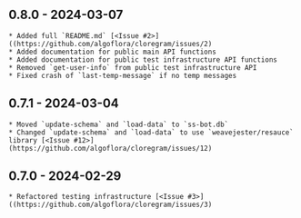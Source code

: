 ## 0.8.0 - 2024-03-07
	* Added full `README.md` [<Issue #2>]((https://github.com/algoflora/cloregram/issues/2)
	* Added documentation for public main API functions
	* Added documentation for public test infrastructure API functions
	* Removed `get-user-info` from public test infrastructure API
	* Fixed crash of `last-temp-message` if no temp messages

## 0.7.1 - 2024-03-04
	* Moved `update-schema` and `load-data` to `ss-bot.db`
	* Changed `update-schema` and `load-data` to use `weavejester/resauce` library [<Issue #12>](https://github.com/algoflora/cloregram/issues/12)

## 0.7.0 - 2024-02-29
	* Refactored testing infrastructure [<Issue #3>]((https://github.com/algoflora/cloregram/issues/3)
